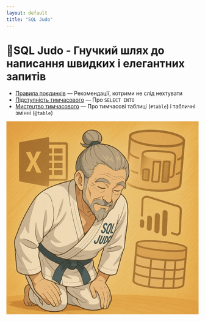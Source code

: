 ```yaml
---
layout: default
title: "SQL Judo"
---
```


# 🥋SQL Judo - Гнучкий шлях до написання швидких і елегантних запитів

- [Правила поєдинків](0.%20SQL%20Judo.%20правила%20поєдинків) — Рекомендації, котрими не слід нехтувати
- [Підступність тимчасового](1.%20SQL%20Judo.%20підступність%20тимчасового) — Про `SELECT INTO`
- [Мистецтво тимчасового](2.%20SQL%20Judo.%20мистецтво%20тимчасового) — Про тимчасові таблиці (`#table`) і табличні змінні (`@table`)

![SQL Judo](sql%20judo.png)

